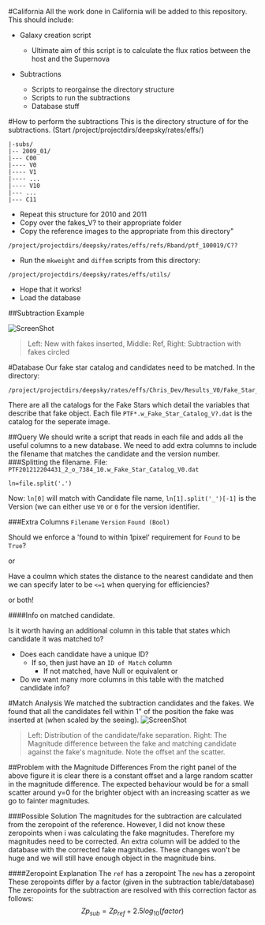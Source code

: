 #California
All the work done in California will be added to this repository.
This should include:
- Galaxy creation script
	- Ultimate aim of this script is to calculate the flux ratios between the host and the Supernova
	
- Subtractions
	- Scripts to reorgainse the directory structure
	- Scripts to run the subtractions
	- Database stuff
	
#How to perform the subtractions
This is the directory structure of for the subtractions. (Start /project/projectdirs/deepsky/rates/effs/)

```
|-subs/
|-- 2009_01/
|--- C00
|---- V0
|---- V1
|---- ...
|---- V10
|--- ...
|--- C11
```
- Repeat this structure for 2010 and 2011
- Copy over the fakes_V? to their appropriate folder
- Copy the reference images to the appropriate from this directory"
```
/project/projectdirs/deepsky/rates/effs/refs/Rband/ptf_100019/C??
```
- Run the `mkweight` and `diffem` scripts from this directory:
```
/project/projectdirs/deepsky/rates/effs/utils/
```
- Hope that it works!
- Load the database

##Subtraction Example

![ScreenShot](https://dl.dropboxusercontent.com/u/37570643/PhD/Subtraction_Example.png)
>Left: New with fakes inserted, Middle: Ref, Right: Subtraction with fakes circled

#Database 
Our fake star catalog and candidates need to be matched.
In the directory:
```
/project/projectdirs/deepsky/rates/effs/Chris_Dev/Results_V0/Fake_Star_Catalog/ 
```
There are all the catalogs for the Fake Stars which detail the variables that describe that fake object.
Each file `PTF*.w_Fake_Star_Catalog_V?.dat` is the catalog for the seperate image.

##Query
We should write a script that reads in each file and adds all the useful columns to a new database. We need to add extra columns to include the filename that matches the candidate and the version number.
###Splitting the filename.
File: `PTF201212204431_2_o_7384_10.w_Fake_Star_Catalog_V0.dat`

`ln=file.split('.')`

Now:
`ln[0]` will match with Candidate file name, `ln[1].split('_')[-1]` is the Version (we can either use `V0` or `0` for the version identifier.

###Extra Columns
`Filename` `Version` `Found (Bool)`

Should we enforce a 'found to within 1pixel' requirement for `Found` to be `True`?

or

Have a coulmn which states the distance to the nearest candidate and then we can specify later to be `<=1` when querying for efficiencies?

or both!

####Info on matched candidate.

Is it worth having an additional column in this table that states which candidate it was matched to?
- Does each candidate have a unique ID?
	- If so, then just have an `ID of Match` column
		- If not matched, have Null or equivalent
or
- Do we want many more columns in this table with the matched candidate info?

#Match Analysis
We matched the subtraction candidates and the fakes. We found that all the candidates fell within 1" of the position the fake was inserted at (when scaled by the seeing).
![ScreenShot](https://dl.dropboxusercontent.com/u/37570643/Both_Separation_Histogram.jpg)
>Left: Distribution of the candidate/fake separation. Right: The Magnitude difference between the fake and matching candidate against the fake's magnitude. Note the offset anf the scatter.

##Problem with the Magnitude Differences
From the right panel of the above figure it is clear there is a constant offset and a large random scatter in the magnitude difference. The expected behaviour would be for a small scatter around y=0 for the brighter object with an increasing scatter as we go to fainter magnitudes.

###Possible Solution
The magnitudes for the subtraction are calculated from the zeropoint of the reference. However, I did not know these zeropoints when i was calculating the fake magnitudes. Therefore my magnitudes need to be corrected. An extra column will be added to the database with the corrected fake magnitudes. These changes won't be huge and we will still have enough object in the magnitude bins.

####Zeropoint Explanation
The `ref` has a zeropoint
The `new` has a zeropoint
These zeropoints differ by a factor (given in the subtraction table/database)
The zeropoints for the subtraction are resolved with this correction factor as follows:$$Zp_{sub}=Zp_{ref} + 2.5 log_{10}(factor)$$ 